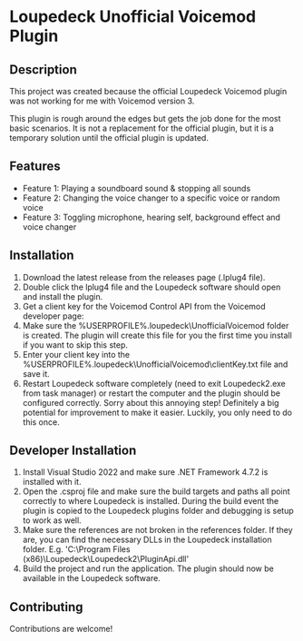 # Loupedeck Unofficial Voicemod Plugin

## Description
This project was created because the official Loupedeck Voicemod plugin was not working for me with Voicemod version 3.

This plugin is rough around the edges but gets the job done for the most basic scenarios. It is not a replacement for the official plugin, but it is a temporary solution until the official plugin is updated.

## Features
- Feature 1: Playing a soundboard sound & stopping all sounds
- Feature 2: Changing the voice changer to a specific voice or random voice
- Feature 3: Toggling microphone, hearing self, background effect and voice changer

## Installation
1. Download the latest release from the releases page (.lplug4 file).
2. Double click the lplug4 file and the Loupedeck software should open and install the plugin.
3. Get a client key for the Voicemod Control API from the Voicemod developer page:
4. Make sure the %USERPROFILE%\.loupedeck\UnofficialVoicemod folder is created. The plugin will create this file for you the first time you install if you want to skip this step.
5. Enter your client key into the %USERPROFILE%\.loupedeck\UnofficialVoicemod\clientKey.txt file and save it.
6. Restart Loupedeck software completely (need to exit Loupedeck2.exe from task manager) or restart the computer and the plugin should be configured correctly. Sorry about this annoying step! Definitely a big potential for improvement to make it easier. Luckily, you only need to do this once.

## Developer Installation
1. Install Visual Studio 2022 and make sure .NET Framework 4.7.2 is installed with it.
2. Open the .csproj file and make sure the build targets and paths all point correctly to where Loupedeck is installed. During the build event the plugin is copied to the Loupedeck plugins folder and debugging is setup to work as well.
3. Make sure the references are not broken in the references folder. If they are, you can find the necessary DLLs in the Loupedeck installation folder. E.g. 'C:\Program Files (x86)\Loupedeck\Loupedeck2\PluginApi.dll'
4. Build the project and run the application. The plugin should now be available in the Loupedeck software.

## Contributing
Contributions are welcome! 

